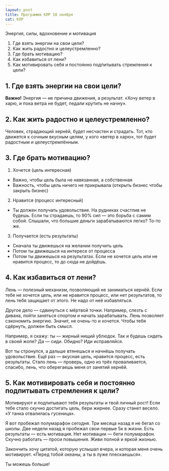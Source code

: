 ```yaml
---
layout: post
title: Программа КЛР 18 ноября
cat: КЛР
---
```


Энергия, силы, вдохновение и мотивация

1. Где взять энергии на свои цели?
2. Как жить радостно и целеустремленно?
3. Где брать мотивацию?
4. Как избавиться от лени?
5. Как мотивировать себя и постоянно подпитывать стремления к цели?

## 1. Где взять энергии на свои цели?

**Важно!** Энергия — не причина движения, а результат. «Хочу ветер в харю, и пока ветра не будет, педали крутить не начну».

## 2. Как жить радостно и целеустремленно?

Человек, страдающий хернёй, будет несчастен и страдать. Тот, кто движется к сочным вкусным целям, у кого «ветер в харю», тот будет радостным и целеустремлённым.

## 3. Где брать мотивацию?

1. Хочется (цель интересная)
  - Важно, чтобы цель была не навязанная, а собственная
  - Важность, чтобы цель ничего не прикрывала (открыть бизнес чтобы закрыть бизнес)
2. Нравится (процесс интересный)
  - Ты должен получать удовольствие. На рудниках счастлив не будешь. Если ты страдаешь, то 90% сил — это борьба с самим собой. Слышали, что большие деньги зарабатываются легко? То-то же.
3. Получается (есть результаты)
  - Сначала ты движешься на желании получить цель
  - Потом ты движешься на интересе от процесса
  - Потом ты движешься на результатах. Если не хочется цель или не нравится процесс, то до сюда не дойдёшь.

## 4. Как избавиться от лени?

Лень — полезный механизм, позволяющий не заниматься хернёй. Если тебе не хочется цель, или не нравится процесс, или нет результатов, то лень тебя защищает от этого. Не надо от неё избавляться.

Другое дело — сдвинуться с мёртвой точки. Например, слезть с дивана, пойти заняться спортом и начать зарабатывать. Лень позволяет сэкономить энергию. Значит, не очень-то и хочется. Чтобы тебя сдёрнуть, должен быть смысл.

Например, я скажу: ты — жирный нищий ублюдок. Так и будешь сидеть в своей жопе? Да — сиди. Обидно? Иди исправляйся.

Вот ты стронулся, а дальше втянешься и начнёшь получать удовольствие. Ещё раз — вкусная цель, нравится процесс, есть результаты. Стало лень — проверь, одно из трёх проваливается, спасибо, лень, что оберегаешь меня от занятий хернёй.

## 5. Как мотивировать себя и постоянно подпитывать стремления к цели?

Мотивируют и подпитывают тебя результаты и твой личный рост! Если тебе стало скучно достигать цель, бери жирнее. Сразу станет весело. «У танка отвалилась гусеница».

Я вот пробежал полумарафон сегодня. Три месяца назад я не бегал со школы. Две недели назад я пробежал свои первые 5к в жизни. Есть результаты — есть мотивация. Нет мотивации — беги полумарафон. Скучно работать — проси повышения. Живи полной и яркой жизнью.

Закончить хочу цитатой, которую услышал вчера, и которая меня очень мотивирует.
«Перед тобой океаны, а ты в луже плескаешься».

Ты можешь больше!